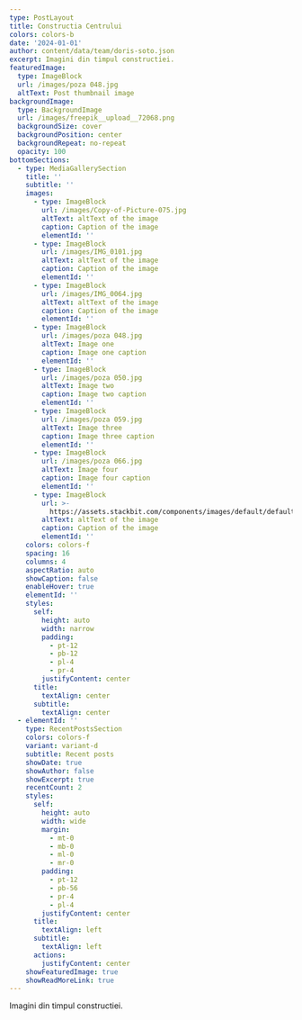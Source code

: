 ```yaml
---
type: PostLayout
title: Constructia Centrului
colors: colors-b
date: '2024-01-01'
author: content/data/team/doris-soto.json
excerpt: Imagini din timpul constructiei.
featuredImage:
  type: ImageBlock
  url: /images/poza 048.jpg
  altText: Post thumbnail image
backgroundImage:
  type: BackgroundImage
  url: /images/freepik__upload__72068.png
  backgroundSize: cover
  backgroundPosition: center
  backgroundRepeat: no-repeat
  opacity: 100
bottomSections:
  - type: MediaGallerySection
    title: ''
    subtitle: ''
    images:
      - type: ImageBlock
        url: /images/Copy-of-Picture-075.jpg
        altText: altText of the image
        caption: Caption of the image
        elementId: ''
      - type: ImageBlock
        url: /images/IMG_0101.jpg
        altText: altText of the image
        caption: Caption of the image
        elementId: ''
      - type: ImageBlock
        url: /images/IMG_0064.jpg
        altText: altText of the image
        caption: Caption of the image
        elementId: ''
      - type: ImageBlock
        url: /images/poza 048.jpg
        altText: Image one
        caption: Image one caption
        elementId: ''
      - type: ImageBlock
        url: /images/poza 050.jpg
        altText: Image two
        caption: Image two caption
        elementId: ''
      - type: ImageBlock
        url: /images/poza 059.jpg
        altText: Image three
        caption: Image three caption
        elementId: ''
      - type: ImageBlock
        url: /images/poza 066.jpg
        altText: Image four
        caption: Image four caption
        elementId: ''
      - type: ImageBlock
        url: >-
          https://assets.stackbit.com/components/images/default/default-image.png
        altText: altText of the image
        caption: Caption of the image
        elementId: ''
    colors: colors-f
    spacing: 16
    columns: 4
    aspectRatio: auto
    showCaption: false
    enableHover: true
    elementId: ''
    styles:
      self:
        height: auto
        width: narrow
        padding:
          - pt-12
          - pb-12
          - pl-4
          - pr-4
        justifyContent: center
      title:
        textAlign: center
      subtitle:
        textAlign: center
  - elementId: ''
    type: RecentPostsSection
    colors: colors-f
    variant: variant-d
    subtitle: Recent posts
    showDate: true
    showAuthor: false
    showExcerpt: true
    recentCount: 2
    styles:
      self:
        height: auto
        width: wide
        margin:
          - mt-0
          - mb-0
          - ml-0
          - mr-0
        padding:
          - pt-12
          - pb-56
          - pr-4
          - pl-4
        justifyContent: center
      title:
        textAlign: left
      subtitle:
        textAlign: left
      actions:
        justifyContent: center
    showFeaturedImage: true
    showReadMoreLink: true
---
```

Imagini din timpul constructiei.
